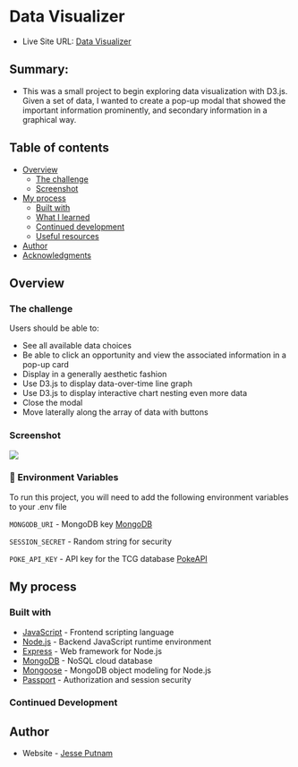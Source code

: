 # Data Visualizer

- Live Site URL: [Data Visualizer](jessejputnam.github.io/data-visualizer)

## Summary:

- This was a small project to begin exploring data visualization with D3.js. Given a set of data, I wanted to create a pop-up modal that showed the important information prominently, and secondary information in a graphical way.

## Table of contents

- [Overview](#overview)
  - [The challenge](#the-challenge)
  - [Screenshot](#screenshot)
- [My process](#my-process)
  - [Built with](#built-with)
  - [What I learned](#what-i-learned)
  - [Continued development](#continued-development)
  - [Useful resources](#useful-resources)
- [Author](#author)
- [Acknowledgments](#acknowledgments)

## Overview

### The challenge

Users should be able to:

- See all available data choices
- Be able to click an opportunity and view the associated information in a pop-up card
- Display in a generally aesthetic fashion
- Use D3.js to display data-over-time line graph
- Use D3.js to display interactive chart nesting even more data
- Close the modal
- Move laterally along the array of data with buttons

### Screenshot

![](./collage.jpg)

<!-- Env Variables -->

### :key: Environment Variables

To run this project, you will need to add the following environment variables to your .env file

`MONGODB_URI` - MongoDB key [MongoDB](https://www.mongodb.com/)

`SESSION_SECRET` - Random string for security

`POKE_API_KEY` - API key for the TCG database [PokeAPI](https://pokemontcg.io/)

## My process

### Built with

- [JavaScript](https://www.javascript.com/) - Frontend scripting language
- [Node.js](https://nodejs.dev/en/) - Backend JavaScript runtime environment
- [Express](https://expressjs.com/) - Web framework for Node.js
- [MongoDB](https://www.mongodb.com/) - NoSQL cloud database
- [Mongoose](https://mongoosejs.com/) - MongoDB object modeling for Node.js
- [Passport](https://www.passportjs.org/) - Authorization and session security

### Continued Development

## Author

- Website - [Jesse Putnam](https://jessejputnam.com)
